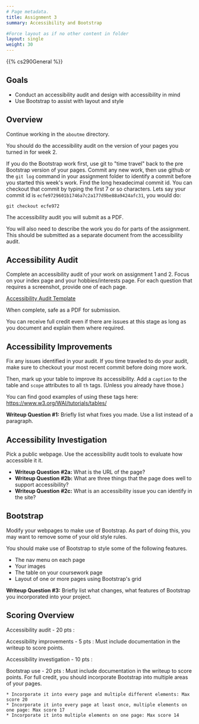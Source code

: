 ```yaml
---
# Page metadata.
title: Assignment 3
summary: Accessibility and Bootstrap

#Force layout as if no other content in folder
layout: single
weight: 30
---
```


{{% cs290General %}}

## Goals

* Conduct an accessibility audit and design with accessibility in mind 
* Use Bootstrap to assist with layout and style

## Overview

Continue working in the `aboutme` directory.

You should do the accessibility audit on the version of your pages you turned in for week 2.

If you do the Bootstrap work first, use git to "time travel" back to
the pre Bootstrap version of your pages. Commit any new work, then use github or the
`git log` command in your assignment folder to identify a commit before you started this week's work.
Find the long hexadecimal commit id. You can checkout that commit by typing the first 7 or so characters.
Lets say your commit id is `ecfe9729601b1746a7c2a177d9be88a9424afc31`, you would do:

    git checkout ecfe972

The accessibility audit you will submit as a PDF.

You will also need to describe the work you do for  parts of the assignment. This should be submitted
as a separate document from the accessibility audit.

## Accessibility Audit

Complete an accessibility audit of your work on assignment 1 and 2. Focus on your
index page and your hobbies/interests page. For each question that requires a
screenshot, provide one of each page.

[Accessibility Audit Template](https://docs.google.com/document/d/1Bp3t2i_kt24Ktbf1ckuKZL3QWaj2FiM-9WJHzBedxRk/copy)

When complete, safe as a PDF for submission.

You can receive full credit even if there are issues at this stage as long as you document
and explain them where required.

## Accessibility Improvements

Fix any issues identified in your audit. If you time traveled to do your audit, make sure to
checkout your most recent commit before doing more work.

Then, mark up your table to improve its accessibility. Add a `caption` to the table and
`scope` attributes to all `th` tags. (Unless you already have those.)

You can find good examples of using these tags here:
https://www.w3.org/WAI/tutorials/tables/

**Writeup Question #1:** Briefly list what fixes you made. Use a list instead of a paragraph.

## Accessibility Investigation

Pick a public webpage. Use the accessibility audit tools to evaluate how accessible it it.

* **Writeup Question #2a:** What is the URL of the page?
* **Writeup Question #2b:** What are three things that the page does well to support accessibility?
* **Writeup Question #2c:** What is an accessibility issue you can identify in the site?

## Bootstrap

Modify your webpages to make use of Bootstrap. As part of doing this, you may want to
remove some of your old style rules.

You should make use of Bootstrap to style some of the following features.

* The nav menu on each page
* Your images
* The table on your coursework page
* Layout of one or more pages using Bootstrap's grid

**Writeup Question #3:** Briefly list what changes, what features of Bootstrap you incorporated
into your project.

## Scoring Overview

Accessibility audit - 20 pts
:  

Accessibility improvements - 5 pts
: Must include documentation in the writeup to score points.

Accessibility investigation - 10 pts
:  

Bootstrap use - 20 pts
: Must include documentation in the writeup to score points. For full credit, you should
incorporate Bootstrap into multiple areas of your pages.

    * Incorporate it into every page and multiple different elements: Max score 20
    * Incorporate it into every page at least once, multiple elements on one page: Max score 17
    * Incorporate it into multiple elements on one page: Max score 14
